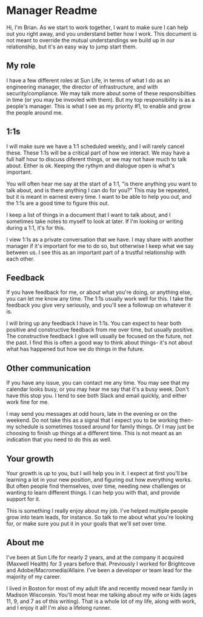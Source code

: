 # Manager Readme

Hi, I'm Brian. As we start to work together, I want to make sure I can help out you right away, and you understand better how I work. This document is not meant to override the mutual understandings we build up in our relationship, but it's an easy way to jump start them.

## My role

I have a few different roles at Sun Life, in terms of what I do as an engineering manager, the director of infrastructure, and with security/compliance. We may talk more about some of these responsibilties in time (or you may be invovled with them). But my top responsibility is as a people's manager. This is what I see as my priority #1, to enable and grow the people around me.

## 1:1s

I will make sure we have a 1:1 scheduled weekly, and I will rarely cancel these. These 1:1s will be a critical part of how we interact. We may have a full half hour to discuss diferent things, or we may not have much to talk about. Either is ok. Keeping the rythym and dialogue open is what's important.

You will often hear me say at the start of a 1:1, "is there anything you want to talk about, and is there anything I can do for you?" This may be repeated, but it is meant in earnest every time. I want to be able to help you out, and the 1:1s are a good time to figure this out.

I keep a list of things in a document that I want to talk about, and I sometimes take notes to myself to look at later. If I'm looking or writing during a 1:1, it's for this. 

I view 1:1s as a private conversation that we have. I may share with another manager if it's important for me to do so, but otherwise I keep what we say between us. I see this as an important part of a trustful relationship with each other.

## Feedback

If you have feedback for me, or about what you're doing, or anything else, you can let me know any time. The 1:1s usually work well for this. I take the feedback you give very seriously, and you'll see a followup on whatever it is.

I will bring up any feedback I have in 1:1s. You can expect to hear both positive and constructive feedback from me over time, but usually positive. The constructive feedback I give will usually be focused on the future, not the past. I find this is often a good way to think about things- it's not about what has happened but how we do things in the future.

## Other communication

If you have any issue, you can contact me any time. You may see that my calendar looks busy, or you may hear me say that it's a busy week. Don't have this stop you. I tend to see both Slack and email quickly, and either work fine for me.

I may send you messages at odd hours, late in the evening or on the weekend. Do not take this as a signal that I expect you to be working then- my schedule is sometimes tossed around for family things. Or I may just be choosing to finish up things at a different time. This is not meant as an indication that you need to do this as well.

## Your growth

Your growth is up to you, but I will help you in it. I expect at first you'll be learning a lot in your new position, and figuring out how everything works. But often people find themselves, over time, needing new challenges or wanting to learn different things. I can help you with that, and provide support for it. 

This is something I really enjoy about my job. I've helped multiple people grow into team leads, for instance. So talk to me about what you're looking for, or make sure you put it in your goals that we'll set over time.

## About me

I've been at Sun Life for nearly 2 years, and at the company it acquired (Maxwell Health) for 3 years before that. Previously I worked for Brightcove and Adobe/Macromedia/Allaire. I've been a developer or team lead for the majority of my career.

I lived in Boston for most of my adult life and recently moved near family in Madison Wisconsin. You'll most hear me talking about my wife or kids (ages 11, 9, and 7 as of this writing). That is a whole lot of my life, along with work, and I enjoy it all! I'm also a lifelong runner.

